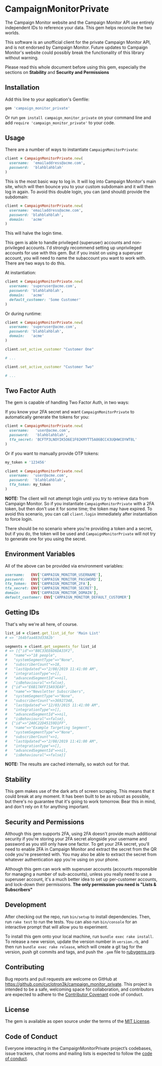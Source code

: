 # CampaignMonitorPrivate

The Campaign Monitor website and the Campaign Monitor API use entirely independent IDs to reference your data. This gem helps reconcile the two worlds.

This software is an unofficial client for the private Campaign Monitor API, and is not endorsed by Campaign Monitor. Future updates to Campaign Monitor's website could possibly break the functionality of this library without warning.

Please read this whole document before using this gem, especially the sections on **Stability** and **Security and Permissions**

## Installation

Add this line to your application's Gemfile:

```ruby
gem 'campaign_monitor_private'
```

Or run `gem install campaign_monitor_private` on your command line and add `require 'campaign_monitor_private'` to your code.

## Usage

There are a number of ways to instantiate `CampaignMonitorPrivate`:

```ruby
client = CampaignMonitorPrivate.new(
  username:  'emailaddress@acme.com',
  password:  'blahblahblah'
)
```

This is the most basic way to log in. It will log into Campaign Monitor's main site, which will then bounce you to your custom subdomain and it will then log in again. To avoid this double login, you can (and should) provide the subdomain:

```ruby
client = CampaignMonitorPrivate.new(
  username: 'emailaddress@acme.com',
  password: 'blahblahblah',
  domain:   'acme'
)
```

This will halve the login time.

This gem is able to handle privileged (superuser) accounts and non-privileged accounts. I'd strongly recommend setting up unprivileged accounts for use with this gem. But if you insist on using a superuser account, you will need to name the subaccount you want to work with. There are two ways to do this.

At instantiation:
```ruby
client = CampaignMonitorPrivate.new(
  username: 'superuser@acme.com',
  password: 'blahblahblah',
  domain:   'acme'
  default_customer: 'Some Customer'
)
```

Or during runtime:
```ruby
client = CampaignMonitorPrivate.new(
  username: 'superuser@acme.com',
  password: 'blahblahblah',
  domain:   'acme'
)

client.set_active_customer "Customer One"

# ...

client.set_active_customer "Customer Two"

# ...
```


## Two Factor Auth
The gem is capable of handling Two Factor Auth, in two ways:

If you know your 2FA secret and want `CampaignMonitorPrivate` to automatically generate the tokens for you:
```ruby
client = CampaignMonitorPrivate.new(
  username:   'user@acme.com',
  password:   'blahblahblah',
  tfa_secret: 'BCFTP3LNOYIK5O6E1F02KMYTT5A86BCC43UQHWCOYWT8L'
)
```

Or if you want to manually provide OTP tokens:
```ruby
my_token = '123456'

client = CampaignMonitorPrivate.new(
  username:  'user@acme.com',
  password:  'blahblahblah',
  tfa_token: my_token
)
```

**NOTE:** The client will not attempt login until you try to retrieve data from Campaign Monitor. So if you instantiate `CampaignMonitorPrivate` with a 2FA token, but then don't use it for some time; the token may have expired. To avoid this scenario, you can call `client.login` immediately after instantiation to force login.

There should be no scenario where you're providing a token and a secret, but if you do, the token will be used and `CampaignMonitorPrivate` will not try to generate one for you using the secret.

## Environment Variables

All of the above can be provided via environment variables:
```ruby
username:   ENV['CAMPAIGN_MONITOR_USERNAME'],
password:   ENV['CAMPAIGN_MONITOR_PASSWORD'],
tfa_token:  ENV['CAMPAIGN_MONITOR_2FA'],
tfa_secret: ENV['CAMPAIGN_MONITOR_SECRET'],
domain:     ENV['CAMPAIGN_MONITOR_DOMAIN'],
default_customer: ENV['CAMPAIGN_MONITOR_DEFAULT_CUSTOMER']
```

## Getting IDs

That's why we're all here, of course.

```ruby
list_id = client.get_list_id_for 'Main List'
# => '164bfaa483d3382b'

segments = client.get_segments_for list_id
# => [{"id"=>"B8C33EE6D6DA33F2",
#   "name"=>"18 people",
#   "systemSegmentType"=>"None",
#   "subscriberCount"=>18,
#   "lastUpdated"=>"2/08/2019 11:41:00 AM",
#   "integrationType"=>[],
#   "advancedSegmentId"=>nil,
#   "isBehavioural"=>false},
#  {"id"=>"E6B17AFF15A93EA9",
#   "name"=>"Newsletter Subscribers",
#   "systemSegmentType"=>"None",
#   "subscriberCount"=>36927348,
#   "lastUpdated"=>"12/03/2015 11:41:00 AM",
#   "integrationType"=>[],
#   "advancedSegmentId"=>nil,
#   "isBehavioural"=>false},
#  {"id"=>"2A0C22D45159D1FF",
#   "name"=>"Example Targeting Segment",
#   "systemSegmentType"=>"None",
#   "subscriberCount"=>1,
#   "lastUpdated"=>"2/08/2019 11:41:00 AM",
#   "integrationType"=>[],
#   "advancedSegmentId"=>nil,
#   "isBehavioural"=>false}]
```

**NOTE:** The results are cached internally, so watch out for that.

## Stability

This gem makes use of the dark arts of screen scraping. This means that it could break at any moment. It has been built to be as robust as possible, but there's no guarantee that it's going to work tomorrow. Bear this in mind, and don't rely on it for anything important.

## Security and Permissions

Although this gem supports 2FA, using 2FA doesn't provide much additional security if you're storing your 2FA secret alongside your username and password as you still only have one factor. To get your 2FA secret, you'll need to enable 2FA in Campaign Monitor and extract the secret from the QR code you're presented with. You may also be able to extract the secret from whatever authentication app you're using on your phone.

Although this gem can work with superuser accounts (accounts responsible for managing a number of sub-accounts), unless you really need to use a superuser account, it's a much better idea to set up per-customer accounts, and lock-down their permissions. **The only permission you need is "Lists & Subscribers"**

## Development

After checking out the repo, run `bin/setup` to install dependencies. Then, run `rake test` to run the tests. You can also run `bin/console` for an interactive prompt that will allow you to experiment.

To install this gem onto your local machine, run `bundle exec rake install`. To release a new version, update the version number in `version.rb`, and then run `bundle exec rake release`, which will create a git tag for the version, push git commits and tags, and push the `.gem` file to [rubygems.org](https://rubygems.org).

## Contributing

Bug reports and pull requests are welcome on GitHub at https://github.com/cyclotron3k/campaign_monitor_private. This project is intended to be a safe, welcoming space for collaboration, and contributors are expected to adhere to the [Contributor Covenant](http://contributor-covenant.org) code of conduct.

## License

The gem is available as open source under the terms of the [MIT License](https://opensource.org/licenses/MIT).

## Code of Conduct

Everyone interacting in the CampaignMonitorPrivate project’s codebases, issue trackers, chat rooms and mailing lists is expected to follow the [code of conduct](https://github.com/cyclotron3k/campaign_monitor_private/blob/master/CODE_OF_CONDUCT.md).
